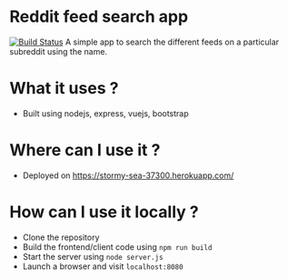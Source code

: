 # Reddit feed search app
[![Build Status](https://travis-ci.com/mjnovice/searcher.svg?token=UecjVS97VUYa29MzmKB6&branch=master)](https://travis-ci.com/mjnovice/searcher)
A simple app to search the different feeds on a particular subreddit using the name.

# What it uses ?
- Built using nodejs, express, vuejs, bootstrap

# Where can I use it ?
- Deployed on https://stormy-sea-37300.herokuapp.com/

# How can I use it locally ?
- Clone the repository
- Build the frontend/client code using `npm run build`
- Start the server using `node server.js`
- Launch a browser and visit `localhost:8080`
